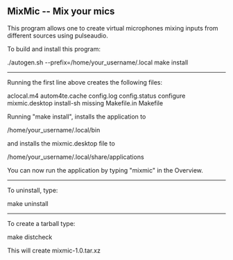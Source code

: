 MixMic -- Mix your mics
-------------
This program allows one to create virtual microphones mixing inputs from
different sources using pulseaudio.

To build and install this program:

./autogen.sh --prefix=/home/your_username/.local
make install

-------------
Running the first line above creates the following files:

aclocal.m4
autom4te.cache
config.log
config.status
configure
mixmic.desktop
install-sh
missing
Makefile.in
Makefile

Running "make install", installs the application to 

/home/your_username/.local/bin

and installs the mixmic.desktop file to 

/home/your_username/.local/share/applications

You can now run the application by typing "mixmic" in the Overview.

----------------
To uninstall, type:

make uninstall

----------------
To create a tarball type:

make distcheck

This will create mixmic-1.0.tar.xz
